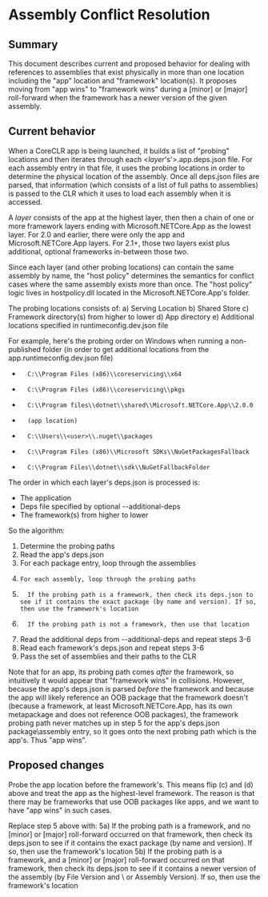 # Assembly Conflict Resolution

## Summary
This document describes current and proposed behavior for dealing with references to assemblies that exist physically in more than one location including the "app" location and "framework" location(s). It proposes moving from "app wins" to "framework wins" during a [minor] or [major] roll-forward when the framework has a newer version of the given assembly.

## Current behavior

When a CoreCLR app is being launched, it builds a list of "probing" locations and then iterates through each <*layer*'s'>.app.deps.json file. For each assembly entry in that file, it uses the probing locations in order to determine the physical location of the assembly. Once all deps.json files are parsed, that information (which consists of a list of full paths to assemblies) is passed to the CLR which it uses to load each assembly when it is accessed.

A *layer* consists of the app at the highest layer, then then a chain of one or more framework layers ending with Microsoft.NETCore.App as the lowest layer. For 2.0 and earlier, there were only the app and Microsoft.NETCore.App layers. For 2.1+, those two layers exist plus additional, optional frameworks in-between those two.

Since each layer (and other probing locations) can contain the same assembly by name, the "host policy" determines the semantics for conflict cases where the same assembly exists more than once. The "host policy" logic lives in hostpolicy.dll located in the Microsoft.NETCore.App's folder.

The probing locations consists of:
a) Serving Location
b) Shared Store
c) Framework directory(s) from higher to lower
d) App directory
e) Additional locations specified in runtimeconfig.dev.json file

For example, here's the probing order on Windows when running a non-published folder (in order to get additional locations from the app.runtimeconfig.dev.json file)
+		C:\\Program Files (x86)\\coreservicing\\x64
+		C:\\Program Files (x86)\\coreservicing\\pkgs
+		C:\\Program files\\dotnet\\shared\\Microsoft.NETCore.App\\2.0.0
+		(app location)
+		C:\\Users\\<user>\\.nuget\\packages
+		C:\\Program Files (x86)\\Microsoft SDKs\\NuGetPackagesFallback
+		C:\\Program Files\\dotnet\\sdk\\NuGetFallbackFolder

The order in which each layer's deps.json is processed is:
+   The application
+   Deps file specified by optional --additional-deps
+   The framework(s) from higher to lower

So the algorithm:
1) Determine the probing paths
2) Read the app's deps.json
3)   For each package entry, loop through the assemblies
4)     For each assembly, loop through the probing paths
5)       If the probing path is a framework, then check its deps.json to see if it contains the exact package (by name and version). If so, then use the framework's location
6)       If the probing path is not a framework, then use that location
7) Read the additional deps from --additional-deps and repeat steps 3-6
7) Read each framework's deps.json and repeat steps 3-6
8) Pass the set of assemblies and their paths to the CLR

Note that for an app, its probing path comes *after* the framework, so intuitively it would appear that "framework wins" in collisions. However, because the app's deps.json is parsed *before* the framework and because the app will likely reference an OOB package that the framework doesn't (because a framework, at least Microsoft.NETCore.App, has its own metapackage and does not reference OOB packages), the framework probing path never matches up in step 5 for the app's deps.json package\assembly entry, so it goes onto the next probing path which is the app's. Thus "app wins".

## Proposed changes
Probe the app location before the framework's. This means flip (c) and (d) above and treat the app as the highest-level framework. The reason is that there may be frameworks that use OOB packages like apps, and we want to have "app wins" in such cases.

Replace step 5 above with:
5a)       If the probing path is a framework, and no [minor] or [major] roll-forward occurred on that framework, then check its deps.json to see if it contains the exact package (by name and version). If so, then use the framework's location
5b)       If the probing path is a framework, and a [minor] or [major] roll-forward occurred on that framework, then check its deps.json to see if it contains a newer version of the assembly (by File Version and \ or Assembly Version). If so, then use the framework's location
